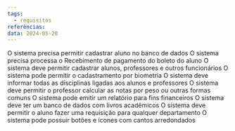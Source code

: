```yaml
---
tags:
  - requisitos
referências: 
data: 2024-05-20
---
```


O sistema precisa permitir cadastrar aluno no banco de dados
O sistema precisa processa o Recebimento de pagamento do boleto do aluno
O sistema deve permitir cadastrar alunos, professores e outros funcionários
O sistema pode permitir o cadastramento por biometria
O sistema deve informar todas as disciplinas ligadas aos alunos e professores
O sistema deve permitir o professor calcular as notas por peso ou outras formas comuns
O sistema pode emitir um relatório para fins financeiros
O sistema deve ter um banco de dados com livros acadêmicos
O sistema deve permitir o aluno fazer uma requisição para qualquer departamento
O sistema pode possuir botões e ícones com cantos arredondados